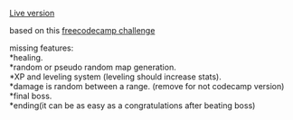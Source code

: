 [Live version](https://nicolascrapanzano.github.io/Simple-Rogue/)  

based on this [freecodecamp challenge](https://www.freecodecamp.org/learn/coding-interview-prep/take-home-projects/_build-a-roguelike-dungeon-crawler-game)  

missing features:  
*healing.  
*random or pseudo random map generation.  
*XP and leveling system (leveling should increase stats).  
*damage is random between a range. (remove for not codecamp version)  
*final boss.  
*ending(it can be as easy as a congratulations after beating boss)  